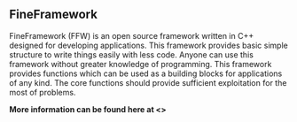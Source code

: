 FineFramework
-------------

FineFramework (FFW) is an open source framework written in C++ designed for developing applications. This framework provides basic simple structure to write things easily with less code. Anyone can use this framework without greater knowledge of programming. This framework provides functions which can be used as a building blocks for applications of any kind. The core functions should provide sufficient exploitation for the most of problems.

**More information can be found here at <>**
